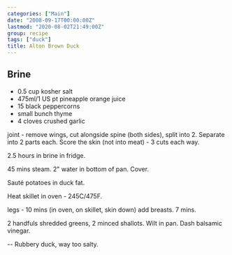 ```yaml
---
categories: ["Main"]
date: "2008-09-17T00:00:00Z"
lastmod: "2020-08-02T21:49:00Z"
group: recipe
tags: ["duck"]
title: Alton Brown Duck
---
```


## Brine
- 0\.5 cup kosher salt
- 475ml/1 US pt pineapple orange juice
- 15 black peppercorns
- small bunch thyme
- 4 cloves crushed garlic

joint -
remove wings, cut alongside spine (both sides), split into 2.  Separate into 2 parts each.  Score the skin (not into meat) -  3 cuts each way.

2.5 hours in brine in fridge.

45 mins steam. 2" water in bottom of pan.  Cover.

Sauté potatoes in duck fat.

Heat skillet in oven - 245C/475F.

legs - 10 mins (in oven, on skillet, skin down)
add breasts.  7 mins.

2 handfuls shredded greens, 2 minced shallots.  Wilt in pan.  Dash balsamic vinegar.

-- Rubbery duck, way too salty.
